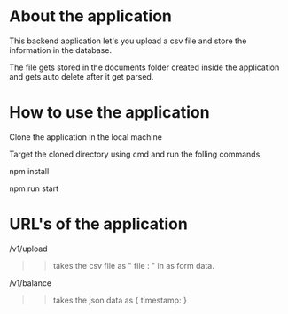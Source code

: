 # About the application

This backend application let's you upload a csv file and store the information in the database.

The file gets stored in the documents folder created inside the application and gets auto delete after it get parsed.

 # How to use the application

 Clone the application in the local machine

 Target the cloned directory using cmd and run the folling commands

 npm install

 npm run start

 # URL's of the application

/v1/upload
>> takes the csv file as " file : <CSV File> " in as form data.

/v1/balance
>> takes the json data as { timestamp: <Time> } 

